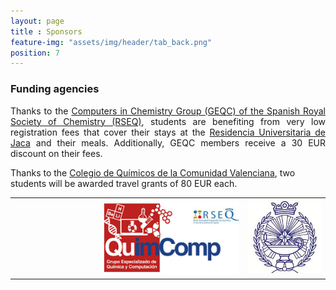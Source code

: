 ```yaml
--- 
layout: page
title : Sponsors
feature-img: "assets/img/header/tab_back.png"
position: 7
---
```


### Funding agencies

<p align="justify">Thanks to the <a href='https://geqc.rseq.org/'>Computers in Chemistry Group (GEQC) of the Spanish Royal Society of Chemistry (RSEQ)</a>, students are benefiting from very low registration fees that cover their stays at the <a href='https://resijaca.unizar.es/'>Residencia Universitaria de Jaca</a> and their meals. Additionally, GEQC members receive a 30 EUR discount on their fees.

Thanks to the <a href='https://colegioquimicos.com/'>Colegio de Químicos de la Comunidad Valenciana</a>, two students will be awarded travel grants of 80 EUR each.</p>

<html>
<head>
<style>
#customers {
  border-collapse: collapse;
  width: 100%;
}

#customers td, #customers th {
  border: 0px solid #ddd;
  line-height: 1.5;
}

</style>
</head>
<body>

<table id="customers">
  <tr>
    <td>&nbsp;&nbsp;&nbsp;&nbsp;&nbsp;&nbsp;&nbsp;&nbsp;&nbsp;&nbsp;&nbsp;&nbsp;&nbsp;&nbsp;&nbsp;&nbsp;&nbsp;&nbsp;&nbsp;&nbsp;&nbsp;&nbsp;&nbsp;&nbsp;&nbsp;&nbsp;&nbsp;&nbsp;&nbsp;&nbsp;&nbsp;&nbsp;&nbsp;&nbsp;</td>
    <td>
      <a href="https://geqc.rseq.org/">
        <img src="../assets/img/sponsors/geqc.png" width="370">
      </a>
    </td>
    <td>
      <a href="https://colegioquimicos.com/">
        <img src="../assets/img/sponsors/cqcv.jpg" width="200">
      </a>
    </td>
  </tr>
</table>

</body>
</html>


